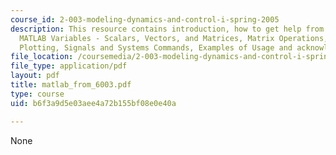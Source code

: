 ```yaml
---
course_id: 2-003-modeling-dynamics-and-control-i-spring-2005
description: This resource contains introduction, how to get help from Within MATLAB,
  MATLAB Variables - Scalars, Vectors, and Matrices, Matrix Operations, MATLAB Files,
  Plotting, Signals and Systems Commands, Examples of Usage and acknowledgment.
file_location: /coursemedia/2-003-modeling-dynamics-and-control-i-spring-2005/b6f3a9d5e03aee4a72b155bf08e0e40a_matlab_from_6003.pdf
file_type: application/pdf
layout: pdf
title: matlab_from_6003.pdf
type: course
uid: b6f3a9d5e03aee4a72b155bf08e0e40a

---
```

None